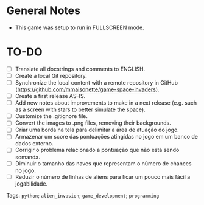 # General Notes

- This game was setup to run in FULLSCREEN mode.


# TO-DO 
- [ ] Translate all docstrings and comments to ENGLISH.
- [ ] Create a local Git repository.
- [ ] Synchronize the local content with a remote repository in GitHub (https://github.com/mmaisonette/game-space-invaders).
- [ ] Create a first release AS-IS.
- [ ] Add new notes about improvements to make in a next release (e.g. such as a screen with stars to better simulate the space).
- [ ] Customize the .gitignore file.
- [ ] Convert the images to .png files, removing their backgrounds.
- [ ] Criar uma borda na tela para delimitar a área de atuação do jogo.
- [ ] Armazenar um score das pontuações atingidas no jogo em um banco de dados externo.
- [ ] Corrigir o problema relacionado a pontuação que não está sendo somanda.
- [ ] Diminuir o tamanho das naves que representam o número de chances no jogo.
- [ ] Reduzir o número de linhas de aliens para ficar um pouco mais fácil a jogabilidade.

Tags: ``python``; ``alien_invasion``; ``game_development``; ``programming``
